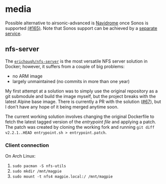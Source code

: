 # media

Possible alternative to airsonic-advanced is
[Navidrome](https://github.com/navidrome/navidrome/)
once Sonos is supported [(#165)](https://github.com/navidrome/navidrome/issues/165).
Note that Sonos support can be achieved by a
[separate service](https://github.com/simojenki/bonob).

## nfs-server

The [`erichough/nfs-server`](https://github.com/ehough/docker-nfs-server)
is the most versatile NFS server solution in Docker;
however, it suffers from a couple of big problems:

- no ARM image
- largely unmaintained (no commits in more than one year)

My first attempt at a solution was to simply use the original repository
as a git submodule and build the image myself,
but the project breaks with the latest Alpine base image.
There is currently a PR with the solution
([#67](https://github.com/ehough/docker-nfs-server/pull/67)),
but I don't have any hope of it being merged anytime soon.

The current working solution involves changing the original Dockerfile to fetch
the latest tagged version of the _entrypoint file_ and applying a patch.
The patch was created by cloning the working fork and running
`git diff v2.2.1..HEAD entrypoint.sh > entrypoint.patch`.

### Client connection

On Arch Linux:

1. `sudo pacman -S nfs-utils`
2. `sudo mkdir /mnt/magpie`
3. `sudo mount -t nfs4 magpie.local:/ /mnt/magpie`
